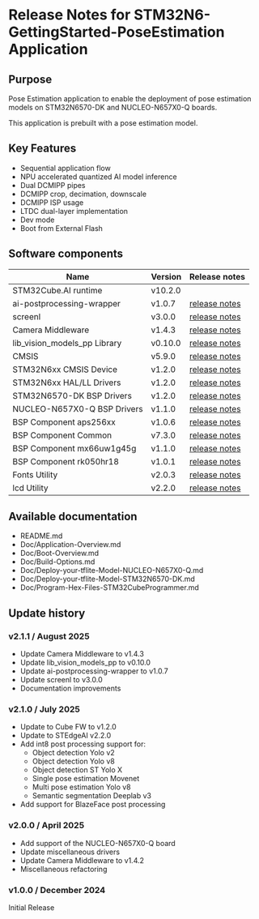# Release Notes for STM32N6-GettingStarted-PoseEstimation Application

## Purpose

Pose Estimation application to enable the deployment of pose estimation models on STM32N6570-DK and NUCLEO-N657X0-Q boards.

This application is prebuilt with a pose estimation model.

## Key Features

- Sequential application flow
- NPU accelerated quantized AI model inference
- Dual DCMIPP pipes
- DCMIPP crop, decimation, downscale
- DCMIPP ISP usage
- LTDC dual-layer implementation
- Dev mode
- Boot from External Flash

## Software components

| Name                          | Version             | Release notes
|-----                          | -------             | -------------
| STM32Cube.AI runtime          |  v10.2.0            |
| ai-postprocessing-wrapper     |  v1.0.7             | [release notes](Middlewares/ai-postprocessing-wrapper/Release_Notes.md)
| screenl                       |  v3.0.0             | [release notes](Middlewares/screenl/Release_Notes.md)
| Camera Middleware             |  v1.4.3             | [release notes](Middlewares/Camera_Middleware/Release_Notes.md)
| lib_vision_models_pp Library  |  v0.10.0            | [release notes](Middlewares/lib_vision_models_pp/lib_vision_models_pp/README.md)
| CMSIS                         |  v5.9.0             | [release notes](STM32Cube_FW_N6/Drivers/CMSIS/st_readme.txt)
| STM32N6xx CMSIS Device        |  v1.2.0             | [release notes](STM32Cube_FW_N6/Drivers/CMSIS/Device/ST/STM32N6xx/Release_Notes.html)
| STM32N6xx HAL/LL Drivers      |  v1.2.0             | [release notes](STM32Cube_FW_N6/Drivers/STM32N6xx_HAL_Driver/Release_Notes.html)
| STM32N6570-DK BSP Drivers     |  v1.2.0             | [release notes](STM32Cube_FW_N6/Drivers/BSP/STM32N6570-DK/Release_Notes.html)
| NUCLEO-N657X0-Q BSP Drivers   |  v1.1.0             | [release notes](STM32Cube_FW_N6/Drivers/BSP/STM32N6xx_Nucleo/Release_Notes.html)
| BSP Component aps256xx        |  v1.0.6             | [release notes](STM32Cube_FW_N6/Drivers/BSP/Components/aps256xx/Release_Notes.html)
| BSP Component Common          |  v7.3.0             | [release notes](STM32Cube_FW_N6/Drivers/BSP/Components/Common/Release_Notes.html)
| BSP Component mx66uw1g45g     |  v1.1.0             | [release notes](STM32Cube_FW_N6/Drivers/BSP/Components/mx66uw1g45g/Release_Notes.html)
| BSP Component rk050hr18       |  v1.0.1             | [release notes](STM32Cube_FW_N6/Drivers/BSP/Components/rk050hr18/Release_Notes.html)
| Fonts Utility                 |  v2.0.3             | [release notes](STM32Cube_FW_N6/Utilities/Fonts/Release_Notes.html)
| lcd Utility                   |  v2.2.0             | [release notes](STM32Cube_FW_N6/Utilities/lcd/Release_Notes.html)

## Available documentation

- README.md
- Doc/Application-Overview.md
- Doc/Boot-Overview.md
- Doc/Build-Options.md
- Doc/Deploy-your-tflite-Model-NUCLEO-N657X0-Q.md
- Doc/Deploy-your-tflite-Model-STM32N6570-DK.md
- Doc/Program-Hex-Files-STM32CubeProgrammer.md

## Update history

### v2.1.1 / August 2025

- Update Camera Middleware to v1.4.3
- Update lib_vision_models_pp to v0.10.0
- Update ai-postprocessing-wrapper to v1.0.7
- Update screenl to v3.0.0
- Documentation improvements

### v2.1.0 / July 2025

- Update to Cube FW to v1.2.0
- Update to STEdgeAI v2.2.0
- Add int8 post processing support for:
  - Object detection Yolo v2
  - Object detection Yolo v8
  - Object detection ST Yolo X
  - Single pose estimation Movenet
  - Multi pose estimation Yolo v8
  - Semantic segmentation Deeplab v3
- Add support for BlazeFace post processing

### v2.0.0 / April 2025

- Add support of the NUCLEO-N657X0-Q board
- Update miscellaneous drivers
- Update Camera Middleware to v1.4.2
- Miscellaneous refactoring

### v1.0.0 / December 2024

Initial Release